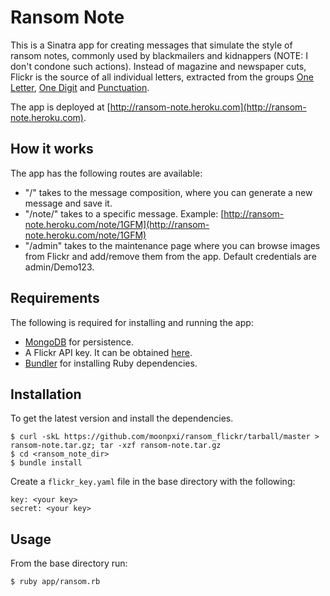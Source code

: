 # Ransom Note

This is a Sinatra app for creating messages that simulate the style of ransom notes, commonly used by blackmailers and kidnappers (NOTE: I don't condone such actions). Instead of magazine and newspaper cuts, Flickr is the source of all individual letters, extracted from the groups [One Letter](http://www.flickr.com/groups/oneletter/), [One Digit](http://www.flickr.com/groups/onedigit/) and [Punctuation](http://www.flickr.com/groups/punctuation/).

The app is deployed at [http://ransom-note.heroku.com](http://ransom-note.heroku.com).

## How it works

The app has the following routes are available:

* "/" takes to the message composition, where you can generate a new message and save it.
* "/note/<key>" takes to a specific message. Example: [http://ransom-note.heroku.com/note/1GFM](http://ransom-note.heroku.com/note/1GFM)
* "/admin" takes to the maintenance page where you can browse images from Flickr and add/remove them from the app. Default credentials are admin/Demo123.

## Requirements

The following is required for installing and running the app:

* [MongoDB](http://www.mongodb.org/) for persistence.
* A Flickr API key. It can be obtained [here](http://www.flickr.com/services/api/misc.api_keys.html).
* [Bundler](http://gembundler.com/) for installing Ruby dependencies.

## Installation

To get the latest version and install the dependencies.

    $ curl -skL https://github.com/moonpxi/ransom_flickr/tarball/master > ransom-note.tar.gz; tar -xzf ransom-note.tar.gz
    $ cd <ransom_note_dir>
    $ bundle install

Create a `flickr_key.yaml` file in the base directory with the following:

    key: <your key>
    secret: <your key>

## Usage

From the base directory run:

    $ ruby app/ransom.rb